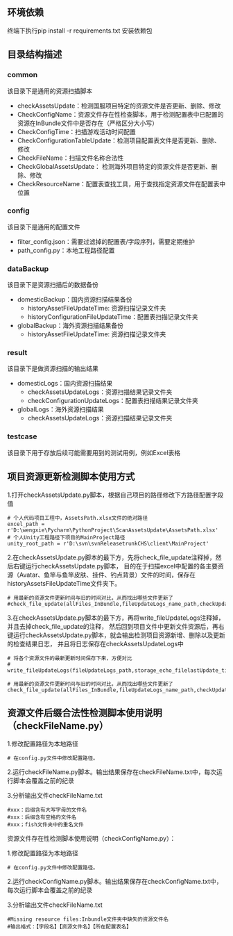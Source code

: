 ## 环境依赖

终端下执行pip install -r requirements.txt 安装依赖包

## 目录结构描述
### common 
该目录下是通用的资源扫描脚本  
- checkAssetsUpdate：检测国服项目特定的资源文件是否更新、删除、修改
- CheckConfigName：资源文件存在性检查脚本，用于检测配置表中已配置的资源在InBundle文件中是否存在（严格区分大小写）
- CheckConfigTime：扫描游戏活动时间配置
- CheckConfigurationTableUpdate：检测项目配置表文件是否更新、删除、修改
- CheckFileName：扫描文件名称合法性
- CheckGlobalAssetsUpdate： 检测海外项目特定的资源文件是否更新、删除、修改
- CheckResourceName：配置表查找工具，用于查找指定资源文件在配置表中位置

### config
该目录下是通用的配置文件
- filter_config.json：需要过滤掉的配置表/字段序列，需要定期维护
- path_config.py：本地工程路径配置


### dataBackup
该目录下是资源扫描后的数据备份
- domesticBackup：国内资源扫描结果备份
  - historyAssetFileUpdateTime: 资源扫描记录文件夹
  - historyConfigurationFileUpdateTime：配置表扫描记录文件夹
- globalBackup：海外资源扫描结果备份
  - historyAssetFileUpdateTime: 资源扫描记录文件夹
  
### result
该目录下是做资源扫描的输出结果
- domesticLogs：国内资源扫描结果
  - checkAssetsUpdateLogs：资源扫描结果记录文件夹
  - checkConfigurationUpdateLogs：配置表扫描结果记录文件夹
- globalLogs：海外资源扫描结果
  - checkAssetsUpdateLogs：资源扫描结果记录文件夹


### testcase 
该目录下用于存放后续可能需要用到的测试用例，例如Excel表格


## 项目资源更新检测脚本使用方式

1.打开checkAssetsUpdate.py脚本，根据自己项目的路径修改下方路径配置字段值

    # 个人代码项目工程中，AssetsPath.xlsx文件的绝对路径
    excel_path = r'D:\wengxie\Pycharm\PythonProject\ScanAssetsUpdate\AssetsPath.xlsx'
    # 个人Unity工程路径下项目的MainProject路径
    unity_root_path = r'D:\svn\svnReleasetrunkCHS\client\MainProject'


2.在checkAssetsUpdate.py脚本的最下方，先将check_file_update注释掉，然后右键运行checkAssetsUpdate.py脚本，
目的在于扫描excel中配置的各主要资源（Avatar、鱼竿与鱼竿皮肤、挂件、钓点背景）文件的时间，保存在historyAssetsFileUpdateTime文件夹下。

    # 用最新的资源文件更新时间与旧的时间对比，从而找出哪些文件更新了
    #check_file_update(allFiles_InBundle,fileUpdateLogs_name_path,checkUpdateLogs_path)

3.在checkAssetsUpdate.py脚本的最下方，再将write_fileUpdateLogs注释掉，并且去掉check_file_update的注释，
然后回到项目文件中更新文件资源后，再右键运行checkAssetsUpdate.py脚本，就会输出检测项目资源新增、删除以及更新的检查结果日志，
并且将日志保存在checkAssetsUpdateLogs中

    # 将各个资源文件的最新更新时间保存下来，方便对比
    # write_fileUpdateLogs(fileUpdateLogs_path,storage_echo_filelastUpdate_time_tuple)

    # 用最新的资源文件更新时间与旧的时间对比，从而找出哪些文件更新了
    check_file_update(allFiles_InBundle,fileUpdateLogs_name_path,checkUpdateLogs_path)

## 资源文件后缀合法性检测脚本使用说明（checkFileName.py）

1.修改配置路径为本地路径

    # 在config.py文件中修改配置路径。

2.运行checkFileName.py脚本。输出结果保存在checkFileName.txt中，每次运行脚本会覆盖之前的纪录

3.分析输出文件checkFileName.txt
    
    #xxx：后缀含有大写字母的文件名
    #xxx：后缀含有空格的文件名
    #xxx；fish文件夹中的重名文件

资源文件存在性检测脚本使用说明（checkConfigName.py）：

1.修改配置路径为本地路径

    # 在config.py文件中修改配置路径。

2.运行checkConfigName.py脚本。输出结果保存在checkConfigName.txt中，每次运行脚本会覆盖之前的纪录

3.分析输出文件checkFileName.txt
    
    #Missing resource files:Inbundle文件夹中缺失的资源文件名
    #输出格式：【字段名】【资源文件名】【所在配置表名】
    
    








